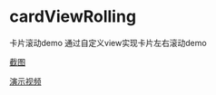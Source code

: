 # cardViewRolling
卡片滚动demo
通过自定义view实现卡片左右滚动demo


[截图](https://github.com/JW-chenjingwei/cardViewRolling/blob/main/image.png)


[演示视频](https://github.com/JW-chenjingwei/cardViewRolling/blob/main/%E6%BC%94%E7%A4%BAdemo.mp4)
